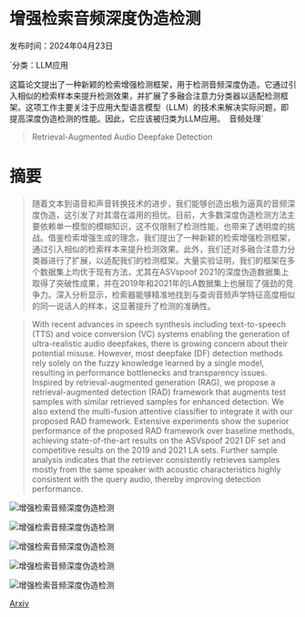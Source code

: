 # 增强检索音频深度伪造检测

发布时间：2024年04月23日

`分类：LLM应用

这篇论文提出了一种新颖的检索增强检测框架，用于检测音频深度伪造。它通过引入相似的检索样本来提升检测效果，并扩展了多融合注意力分类器以适配检测框架。这项工作主要关注于应用大型语言模型（LLM）的技术来解决实际问题，即提高深度伪造检测的性能。因此，它应该被归类为LLM应用。` `音频处理`

> Retrieval-Augmented Audio Deepfake Detection

# 摘要

> 随着文本到语音和声音转换技术的进步，我们能够创造出极为逼真的音频深度伪造，这引发了对其潜在滥用的担忧。目前，大多数深度伪造检测方法主要依赖单一模型的模糊知识，这不仅限制了检测性能，也带来了透明度的挑战。借鉴检索增强生成的理念，我们提出了一种新颖的检索增强检测框架，通过引入相似的检索样本来提升检测效果。此外，我们还对多融合注意力分类器进行了扩展，以适配我们的检测框架。大量实验证明，我们的框架在多个数据集上均优于现有方法，尤其在ASVspoof 2021的深度伪造数据集上取得了突破性成果，并在2019年和2021年的LA数据集上也展现了强劲的竞争力。深入分析显示，检索器能够精准地找到与查询音频声学特征高度相似的同一说话人的样本，这显著提升了检测的准确性。

> With recent advances in speech synthesis including text-to-speech (TTS) and voice conversion (VC) systems enabling the generation of ultra-realistic audio deepfakes, there is growing concern about their potential misuse. However, most deepfake (DF) detection methods rely solely on the fuzzy knowledge learned by a single model, resulting in performance bottlenecks and transparency issues. Inspired by retrieval-augmented generation (RAG), we propose a retrieval-augmented detection (RAD) framework that augments test samples with similar retrieved samples for enhanced detection. We also extend the multi-fusion attentive classifier to integrate it with our proposed RAD framework. Extensive experiments show the superior performance of the proposed RAD framework over baseline methods, achieving state-of-the-art results on the ASVspoof 2021 DF set and competitive results on the 2019 and 2021 LA sets. Further sample analysis indicates that the retriever consistently retrieves samples mostly from the same speaker with acoustic characteristics highly consistent with the query audio, thereby improving detection performance.

![增强检索音频深度伪造检测](../../..//opt/data/Projects/HuggingArxiv/paper_images/2404.13892/x1.png)

![增强检索音频深度伪造检测](../../..//opt/data/Projects/HuggingArxiv/paper_images/2404.13892/x2.png)

![增强检索音频深度伪造检测](../../..//opt/data/Projects/HuggingArxiv/paper_images/2404.13892/x3.png)

![增强检索音频深度伪造检测](../../..//opt/data/Projects/HuggingArxiv/paper_images/2404.13892/x4.png)

![增强检索音频深度伪造检测](../../..//opt/data/Projects/HuggingArxiv/paper_images/2404.13892/x5.png)

[Arxiv](https://arxiv.org/abs/2404.13892)